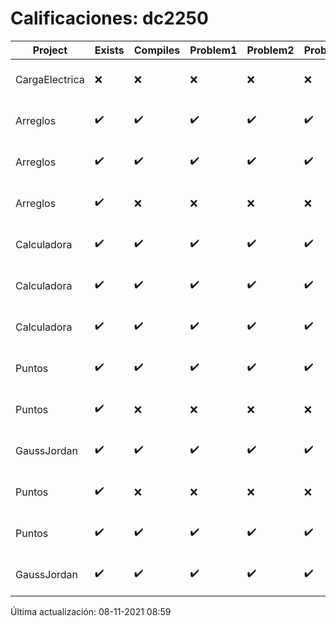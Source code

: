 # Calificaciones: dc2250
|Project|Exists|Compiles|Problem1|Problem2|Problem3|Extra|CommitHash|CommitDate|CheckDate|Comments|DueDate|Grade|
|-|-|-|-|-|-|-|-|-|-|-|-|-|
|CargaElectrica|❌|❌|❌|❌|❌|❌|NA|NA|08-11-2021 08:59:27|No se encontró el archivo en PracticasComputacionI/CargaElectrica/CargaElectrica.cpp|08-11-2021 21:00:00|5.0|
|Arreglos|✔️|✔️|✔️|✔️|✔️|✔️|c9b283d40f435f805ef97940f125e8000cf3a3e2|28-09-2021 21:12:07|28-09-2021 22:04:11|nan|24-09-2021 21:00:00|8.0|
|Arreglos|✔️|✔️|✔️|✔️|✔️|✔️|413ac53747cc1b188a12d5e513d6734badf2b86d|23-09-2021 23:06:57|23-09-2021 23:27:44|nan|24-09-2021 21:00:00|10.0|
|Arreglos|✔️|❌|❌|❌|❌|❌|adc837d67c797b75868b7bd18d843f7a0d3ce176|22-09-2021 18:55:23|22-09-2021 19:34:03|Tu código no compila|24-09-2021 21:00:00|5.0|
|Calculadora|✔️|✔️|✔️|✔️|✔️|❌|ba6b1b5497ace7dc1a7164e64fb9eed163cf2cd3|22-09-2021 18:27:52|22-09-2021 19:33:21|No sale con código diferente de cero con división entre cero|17-09-2021 21:00:00|8.0|
|Calculadora|✔️|✔️|✔️|✔️|✔️|❌|76ad488f4e3d1a5a08306c9adb281b9199341cb4|21-09-2021 22:41:02|21-09-2021 23:20:28|No sale con código diferente de cero con división entre cero|17-09-2021 21:00:00|8.0|
|Calculadora|✔️|✔️|✔️|✔️|✔️|❌|e1e020f83517186b70cf01f0e772f50ecdfce1a5|17-09-2021 13:02:37|17-09-2021 13:11:45|No sale con código diferente de cero con división entre cero|17-09-2021 21:00:00|10.0|
|Puntos|✔️|✔️|✔️|✔️|✔️|✔️|cf43ccccc7796b6dff9efa8ad58168f3e248ae86|15-10-2021 22:14:20|15-10-2021 23:50:08|nan|15-10-2021 21:00:00|10.0|
|Puntos|✔️|❌|❌|❌|❌|❌|b3277d37cb6033c2001868d8e59f73d30bc2c92b|15-10-2021 18:13:30|15-10-2021 18:29:24|Tu código no compila|15-10-2021 21:00:00|5.0|
|GaussJordan|✔️|✔️|✔️|✔️|✔️|✔️|cb635584523b296bfca70e8aabec2b5cdd525beb|14-10-2021 22:53:46|14-10-2021 23:30:21|nan|01-10-2021 21:00:00|5.0|
|Puntos|✔️|❌|❌|❌|❌|❌|cb635584523b296bfca70e8aabec2b5cdd525beb|14-10-2021 22:53:46|14-10-2021 23:31:43|Tu código no compila|15-10-2021 21:00:00|5.0|
|Puntos|✔️|✔️|✔️|✔️|✔️|✔️|89ecc666c59977adf89fdd28abe382748fc767c9|05-11-2021 22:43:33|06-11-2021 02:07:43|¡Excelente trabajo!|15-10-2021 21:00:00|5.0|
|GaussJordan|✔️|✔️|✔️|✔️|✔️|✔️|86ae772e23f78a331bcbde8f9dd7582e8d5d89ae|01-10-2021 14:53:49|01-10-2021 14:57:46|nan|01-10-2021 21:00:00|10.0|

Última actualización: 08-11-2021 08:59